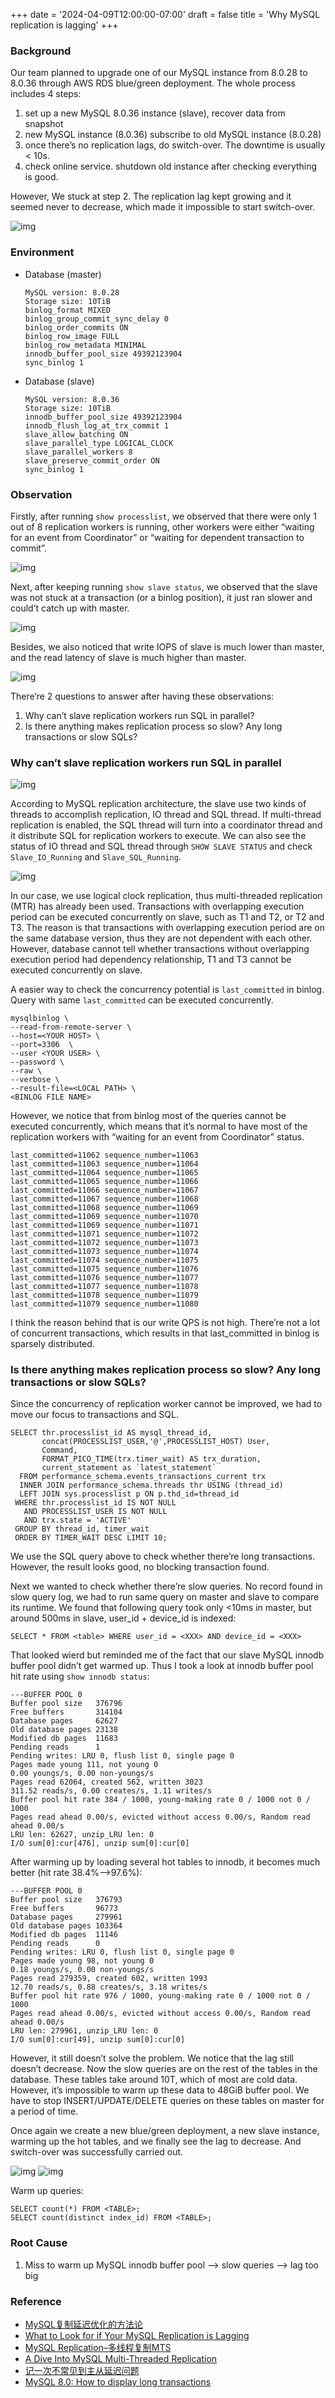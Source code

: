 +++
date = '2024-04-09T12:00:00-07:00'
draft = false
title = 'Why MySQL replication is lagging'
+++
### Background

Our team planned to upgrade one of our MySQL instance from 8.0.28 to 8.0.36 through AWS RDS blue/green deployment. The whole process includes 4 steps:

1. set up a new MySQL 8.0.36 instance (slave), recover data from snapshot
2. new MySQL instance (8.0.36) subscribe to old MySQL instance (8.0.28)
3. once there’s no replication lags, do switch-over. The downtime is usually < 10s.
4. check online service. shutdown old instance after checking everything is good.

However, We stuck at step 2. The replication lag kept growing and it seemed never to decrease, which made it impossible to start switch-over.

![img](./images/lag.png)

### Environment
- Database (master)
    ```
    MySQL version: 8.0.28
    Storage size: 10TiB
    binlog_format MIXED
    binlog_group_commit_sync_delay 0
    binlog_order_commits ON
    binlog_row_image FULL
    binlog_row_metadata MINIMAL
    innodb_buffer_pool_size 49392123904
    sync_binlog 1
    ```

- Database (slave)
    ```
    MySQL version: 8.0.36
    Storage size: 10TiB
    innodb_buffer_pool_size 49392123904
    innodb_flush_log_at_trx_commit 1
    slave_allow_batching ON
    slave_parallel_type LOGICAL_CLOCK
    slave_parallel_workers 8
    slave_preserve_commit_order ON
    sync_binlog 1
    ```

### Observation
Firstly, after running `show processlist`, we observed that there were only 1 out of 8 replication workers is running, other workers were either “waiting for an event from Coordinator” or “waiting for dependent transaction to commit”.

![img](./images/screenshot-1.png)

Next, after keeping running `show slave status`, we observed that the slave was not stuck at a transaction (or a binlog position), it just ran slower and could’t catch up with master.

![img](./images/screenshot-2.png)

Besides, we also noticed that write IOPS of slave is much lower than master, and the read latency of slave is much higher than master.

![img](./images/readlatency.png)

There’re 2 questions to answer after having these observations:
1. Why can’t slave replication workers run SQL in parallel?
2. Is there anything makes replication process so slow? Any long transactions or slow SQLs?

### Why can’t slave replication workers run SQL in parallel

![img](./images/workflow-1.png)

According to MySQL replication architecture, the slave use two kinds of threads to accomplish replication, IO thread and SQL thread. If multi-thread replication is enabled, the SQL thread will turn into a coordinator thread and it distribute SQL for replication workers to execute. We can also see the status of IO thread and SQL thread through `SHOW SLAVE STATUS` and check `Slave_IO_Running` and `Slave_SQL_Running`.

![img](./images/workflow-2.png)

In our case, we use logical clock replication, thus multi-threaded replication (MTR) has already been used. Transactions with overlapping execution period can be executed concurrently on slave, such as T1 and T2, or T2 and T3. The reason is that transactions with overlapping execution period are on the same database version, thus they are not dependent with each other. However, database cannot tell whether transactions without overlapping execution period had dependency relationship, T1 and T3 cannot be executed concurrently on slave.

A easier way to check the concurrency potential is `last_committed` in binlog. Query with same `last_committed` can be executed concurrently.

```
mysqlbinlog \
--read-from-remote-server \
--host=<YOUR HOST> \
--port=3306  \
--user <YOUR USER> \
--password \
--raw \
--verbose \
--result-file=<LOCAL PATH> \
<BINLOG FILE NAME>
```

However, we notice that from binlog most of the queries cannot be executed concurrently, which means that it’s normal to have most of the replication workers with “waiting for an event from Coordinator” status.

```
last_committed=11062 sequence_number=11063
last_committed=11063 sequence_number=11064
last_committed=11064 sequence_number=11065
last_committed=11065 sequence_number=11066
last_committed=11066 sequence_number=11067
last_committed=11067 sequence_number=11068
last_committed=11068 sequence_number=11069
last_committed=11069 sequence_number=11070
last_committed=11069 sequence_number=11071
last_committed=11071 sequence_number=11072
last_committed=11072 sequence_number=11073
last_committed=11073 sequence_number=11074
last_committed=11074 sequence_number=11075
last_committed=11075 sequence_number=11076
last_committed=11076 sequence_number=11077
last_committed=11077 sequence_number=11078
last_committed=11078 sequence_number=11079
last_committed=11079 sequence_number=11080
```

I think the reason behind that is our write QPS is not high. There’re not a lot of concurrent transactions, which results in that last_committed in binlog is sparsely distributed.

### Is there anything makes replication process so slow? Any long transactions or slow SQLs?

Since the concurrency of replication worker cannot be improved, we had to move our focus to transactions and SQL.

```
SELECT thr.processlist_id AS mysql_thread_id,
       concat(PROCESSLIST_USER,'@',PROCESSLIST_HOST) User,
       Command,
       FORMAT_PICO_TIME(trx.timer_wait) AS trx_duration,
       current_statement as `latest_statement`
  FROM performance_schema.events_transactions_current trx
  INNER JOIN performance_schema.threads thr USING (thread_id)
  LEFT JOIN sys.processlist p ON p.thd_id=thread_id
 WHERE thr.processlist_id IS NOT NULL 
   AND PROCESSLIST_USER IS NOT NULL 
   AND trx.state = 'ACTIVE'
 GROUP BY thread_id, timer_wait 
 ORDER BY TIMER_WAIT DESC LIMIT 10;
```

We use the SQL query above to check whether there’re long transactions. However, the result looks good, no blocking transaction found.

Next we wanted to check whether there’re slow queries. No record found in slow query log, we had to run same query on master and slave to compare its runtime. We found that following query took only <10ms in master, but around 500ms in slave, user_id + device_id is indexed:

```
SELECT * FROM <table> WHERE user_id = <XXX> AND device_id = <XXX>
```

That looked wierd but reminded me of the fact that our slave MySQL innodb buffer pool didn’t get warmed up. Thus I took a look at innodb buffer pool hit rate using `show innodb status`:

```
---BUFFER POOL 0
Buffer pool size   376796
Free buffers       314104
Database pages     62627
Old database pages 23138
Modified db pages  11683
Pending reads      1
Pending writes: LRU 0, flush list 0, single page 0
Pages made young 111, not young 0
0.00 youngs/s, 0.00 non-youngs/s
Pages read 62064, created 562, written 3023
311.52 reads/s, 0.00 creates/s, 1.11 writes/s
Buffer pool hit rate 384 / 1000, young-making rate 0 / 1000 not 0 / 1000
Pages read ahead 0.00/s, evicted without access 0.00/s, Random read ahead 0.00/s
LRU len: 62627, unzip_LRU len: 0
I/O sum[0]:cur[476], unzip sum[0]:cur[0]
```

After warming up by loading several hot tables to innodb, it becomes much better (hit rate 38.4%—>97.6%):

```
---BUFFER POOL 0
Buffer pool size   376793
Free buffers       96773
Database pages     279961
Old database pages 103364
Modified db pages  11146
Pending reads      0
Pending writes: LRU 0, flush list 0, single page 0
Pages made young 98, not young 0
0.18 youngs/s, 0.00 non-youngs/s
Pages read 279359, created 602, written 1993
12.70 reads/s, 0.88 creates/s, 3.18 writes/s
Buffer pool hit rate 976 / 1000, young-making rate 0 / 1000 not 0 / 1000
Pages read ahead 0.00/s, evicted without access 0.00/s, Random read ahead 0.00/s
LRU len: 279961, unzip_LRU len: 0
I/O sum[0]:cur[49], unzip sum[0]:cur[0]
```

However, it still doesn’t solve the problem. We notice that the lag still doesn’t decrease. Now the slow queries are on the rest of the tables in the database. These tables take around 10T, which of most are cold data. However, it’s impossible to warm up these data to 48GiB buffer pool. We have to stop INSERT/UPDATE/DELETE queries on these tables on master for a period of time.

Once again we create a new blue/green deployment, a new slave instance, warming up the hot tables, and we finally see the lag to decrease. And switch-over was successfully carried out.

![img](./images/screenshot-3.png)
![img](./images/screenshot-4.png)

Warm up queries:

```
SELECT count(*) FROM <TABLE>;
SELECT count(distinct index_id) FROM <TABLE>;
```

### Root Cause

1. Miss to warm up MySQL innodb buffer pool —> slow queries —> lag too big

### Reference

- [MySQL复制延迟优化的方法论](https://keithlan.github.io/2018/08/01/mysql_replication_lag_ideas)
- [What to Look for if Your MySQL Replication is Lagging](https://severalnines.com/blog/what-look-if-your-mysql-replication-lagging/#:~:text=The%20most%20certain%20cases%20in,your%20MySQL%20database%20to%20delay)
- [MySQL Replication–多线程复制MTS](https://www.cnblogs.com/gaogao67/p/11151621.html)
- [A Dive Into MySQL Multi-Threaded Replication](https://www.percona.com/blog/a-dive-into-mysql-multi-threaded-replication/)
- [记一次不常见到主从延迟问题](https://developer.aliyun.com/article/708841)
- [MySQL 8.0: How to display long transactions](https://blogs.oracle.com/mysql/post/mysql-80-how-to-display-long-transactions)